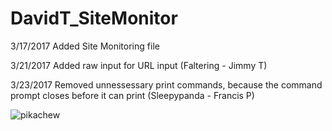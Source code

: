 # DavidT_SiteMonitor

3/17/2017 Added Site Monitoring file

3/21/2017 Added raw input for URL input (Faltering - Jimmy T)

3/23/2017 Removed unnessessary print commands, because the command prompt closes before it can print (Sleepypanda - Francis P)

![pikachew](http://orig05.deviantart.net/dbc8/f/2017/007/6/e/010617_happy_by_pikarar-daulgp2.gif)
